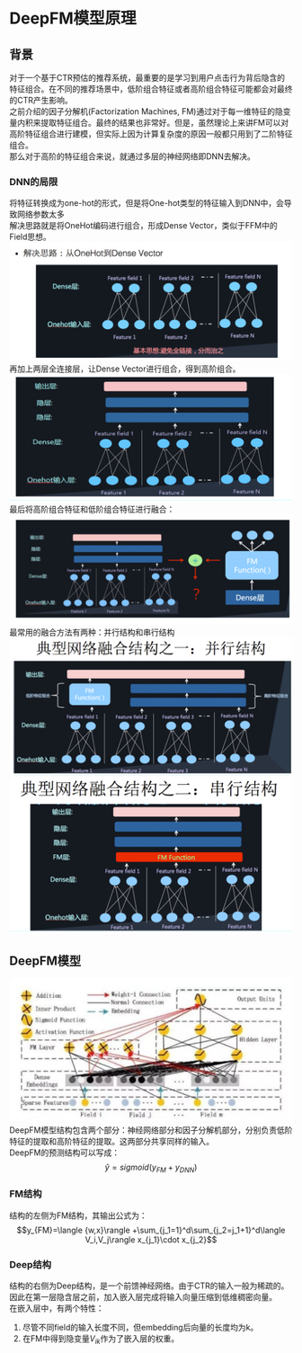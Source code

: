 # DeepFM模型原理
## 背景
对于一个基于CTR预估的推荐系统，最重要的是学习到用户点击行为背后隐含的特征组合。在不同的推荐场景中，低阶组合特征或者高阶组合特征可能都会对最终的CTR产生影响。<br>
之前介绍的因子分解机(Factorization Machines, FM)通过对于每一维特征的隐变量内积来提取特征组合。最终的结果也非常好。但是，虽然理论上来讲FM可以对高阶特征组合进行建模，但实际上因为计算复杂度的原因一般都只用到了二阶特征组合。<br>
那么对于高阶的特征组合来说，就通过多层的神经网络即DNN去解决。
### DNN的局限
将特征转换成为one-hot的形式，但是将One-hot类型的特征输入到DNN中，会导致网络参数太多<br>
解决思路就是将OneHot编码进行组合，形成Dense Vector，类似于FFM中的Field思想。
![从OneHot到DenseVector](从OneHot到DenseVector.png)
再加上两层全连接层，让Dense Vector进行组合，得到高阶组合。
![高阶特征](高阶组合特征.png)
最后将高阶组合特征和低阶组合特征进行融合：
![高阶特征和低阶特征的融合](高阶和低阶特征的融合.png)
最常用的融合方法有两种：并行结构和串行结构
![并行结构](并行融合结构.png)
![串行结构](串行融合结构.png)

## DeepFM模型
![DeepFM模型结构](DeepFM结构.png)<br>
DeepFM模型结构包含两个部分：神经网络部分和因子分解机部分，分别负责低阶特征的提取和高阶特征的提取。这两部分共享同样的输入。<br>
DeepFM的预测结构可以写成：
$$\widehat{y}=sigmoid(y_{FM}+y_{DNN})$$
### FM结构
结构的左侧为FM结构，其输出公式为：
$$y_{FM}=\langle {w,x}\rangle +\sum_{j_1=1}^d\sum_{j_2=j_1+1}^d\langle V_i,V_j\rangle x_{j_1}\cdot x_{j_2}$$
### Deep结构
结构的右侧为Deep结构，是一个前馈神经网络。由于CTR的输入一般为稀疏的。因此在第一层隐含层之前，加入嵌入层完成将输入向量压缩到低维稠密向量。<br>
在嵌入层中，有两个特性：
1. 尽管不同field的输入长度不同，但embedding后向量的长度均为k。
2. 在FM中得到隐变量$V_{ik}$作为了嵌入层的权重。


